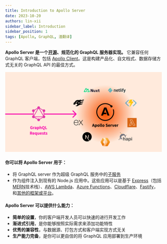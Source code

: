 ```yaml
---
title: Introduction to Apollo Server
date: 2023-10-20
authors: lin-xii
sidebar_label: Introduction
sidebar_position: 1
tags: [Apollo, GraphQL, 渣翻译]
---
```


**Apollo Server 是一个[开源](https://github.com/apollographql/apollo-server)、规范化的 GraphQL 服务器实现。** 它兼容任何 GraphQL 客户端，包括 [Apollo Client](https://www.apollographql.com/docs/react)。这是构建产品化、自文档式、数据存储方式无关的 GraphQL API 的最佳方式。

![这是图片](./image/introduction.jpg "Apollo Server")

#### 你可以将 Apollo Server 用于：

- 将 GraphQL server 作为超级 GraphQL 服务中的[子服务](https://www.apollographql.com/docs/apollo-server/using-federation/apollo-subgraph-setup)
- 作为组件注入到现有的 Node.js 应用中。这些应用可以是基于 [Express](https://www.apollographql.com/docs/apollo-server/api/express-middleware)（包括[MERN](https://www.apollographql.com/docs/apollo-server/integrations/mern)技术栈）、[AWS Lambda](https://www.npmjs.com/package/@as-integrations/aws-lambda)、[Azure Functions](https://www.npmjs.com/package/@as-integrations/azure-functions)、[Cloudflare](https://www.npmjs.com/package/@as-integrations/cloudflare-workers)、[Fastify](https://www.npmjs.com/package/@as-integrations/fastify)，和[其他的框架或平台](https://www.apollographql.com/docs/apollo-server/integrations/integration-index)。

#### Apollo Server 可以提供什么能力：

- **简单的设置**，你的客户端开发人员可以快速的进行开发工作
- **渐进式引用**，是你能够按照实际需求来添加功能特性
- **优秀的兼容性**，与数据源、打包方式和客户端实现方式无关
- **生产能力完备**，是你可以更自信的将 GraphQL 应用部署到生产环境
